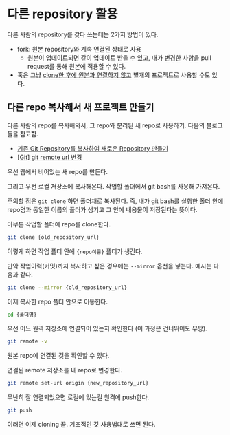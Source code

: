 # 다른 repository 활용
다른 사람의 repository를 갖다 쓰는데는 2가지 방법이 있다.

* fork: 원본 repository와 계속 연결된 상태로 사용
  * 원본이 업데이트되면 같이 업데이트 받을 수 있고, 내가 변경한 사항을 pull request를 통해 원본에 적용할 수 있다.
* 혹은 그냥 [clone한 후에 원본과 연결하지 않고](##-다른-repo-복사해서-새-프로젝트-만들기) 별개의 프로젝트로 사용할 수도 있다.



## 다른 repo 복사해서 새 프로젝트 만들기

다른 사람의 repo를 복사해와서, 그 repo와 분리된 새 repo로 사용하기.
다음의 블로그들을 참고함.
* [기존 Git Repository를 복사하여 새로운 Repository 만들기](https://projooni.tistory.com/entry/%EA%B8%B0%EC%A1%B4-Git-Repository%EB%A5%BC-%EB%B3%B5%EC%82%AC%ED%95%98%EC%97%AC-%EC%83%88%EB%A1%9C%EC%9A%B4-Repository-%EB%A7%8C%EB%93%A4%EA%B8%B0)
* [[Git] git remote url 변경](https://wrjeoung.tistory.com/35)



우선 웹에서 비어있는 새 repo를 만든다.

그리고 우선 로컬 저장소에 복사해온다. 작업할 폴더에서 git bash를 사용해 가져온다.

주의할 점은 `git clone` 하면 폴더채로 복사된다. 즉, 내가 git bash를 실행한 폴더 안에 repo명과 동일한 이름의 폴더가 생기고 그 안에 내용물이 저장된다는 뜻이다.

아무튼 작업할 폴더에 repo를 clone한다.

```bash
git clone {old_repository_url}
```

이렇게 하면 작업 폴더 안에 `{repo이름}` 폴더가 생긴다.

만약 작업이력(커밋)까지 복사하고 싶은 경우에는 `--mirror` 옵션을 넣는다. 예시는 다음과 같다.

```bash
git clone --mirror {old_repository_url}
```

이제 복사한 repo 폴더 안으로 이동한다.

```bash
cd {폴더명}
```

우선 어느 원격 저장소에 연결되어 있는지 확인한다 (이 과정은 건너뛰어도 무방).

```bash
git remote -v
```

원본 repo에 연결된 것을 확인할 수 있다.

연결된 remote 저장소를 내 repo로 변경한다.

```bash
git remote set-url origin {new_repository_url}
```

무난히 잘 연결되었으면 로컬에 있는걸 원격에 push한다.

```bash
git push
```



이러면 이제 cloning 끝. 기초적인 깃 사용법대로 쓰면 된다.
